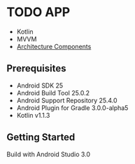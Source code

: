 # TODO APP
* Kotlin
* MVVM
* [Architecture Components](https://developer.android.com/topic/libraries/architecture/viewmodel.html)

## Prerequisites
* Android SDK 25
* Android Build Tool 25.0.2
* Android Support Repository 25.4.0
* Android Plugin for Gradle 3.0.0-alpha5
* Kotlin v1.1.3

## Getting Started
Build with Android Studio 3.0
